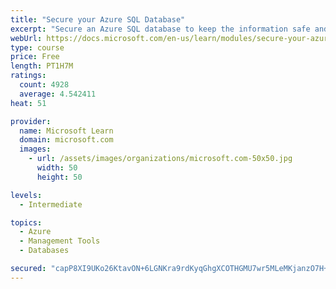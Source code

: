```yaml
---
title: "Secure your Azure SQL Database"
excerpt: "Secure an Azure SQL database to keep the information safe and diagnose potential security concerns as they happen."
webUrl: https://docs.microsoft.com/en-us/learn/modules/secure-your-azure-sql-database/
type: course
price: Free
length: PT1H7M
ratings:
  count: 4928
  average: 4.542411
heat: 51

provider:
  name: Microsoft Learn
  domain: microsoft.com
  images:
    - url: /assets/images/organizations/microsoft.com-50x50.jpg
      width: 50
      height: 50

levels:
  - Intermediate

topics:
  - Azure
  - Management Tools
  - Databases

secured: "capP8XI9UKo26KtavON+6LGNKra9rdKyqGhgXCOTHGMU7wr5MLeMKjanzO7H+k52y+/kuuRp5tmQZc/A4uw8nCb+nLD+nRbOuFBJR7vvx+rVwFQD+AzISIBBlbxmG+X63oGaByUCoUcvpMRoRK8Yb0Q0VMX2dNGTM1nCAyP9N2yi0HEPim9oRTseP1D9ns/wdefLMOo062ISJTFHf5WXj3yqIoDA+qjB8lOXvKwxNwo8yNp/UqeqrqKHvbQT6mJX90oA4zHhP0YTsifFSbnf/knQxXfWTlPkyUPRquQNi4mV7ZkPKtWff+Kqi9NsunOqN517uc3MimXP3c4RQh/llEjpsP7UgZ7EmxEbaJAyo1W6f6wGRKuME+7bSUjHit2EOo1NZv3LUqKwxCAn1bZGDLPBwqrWBtKLeFT2aGnZlvA=;JZRGdRCMtOHQ/7de9/3VhA=="
---
```


